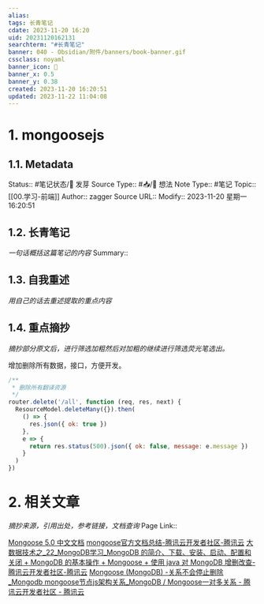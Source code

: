 ```yaml
---
alias: 
tags: 长青笔记
cdate: 2023-11-20 16:20
uid: 20231120162131
searchterm: "#长青笔记"
banner: 040 - Obsidian/附件/banners/book-banner.gif
cssclass: noyaml
banner_icon: 💌
banner_x: 0.5
banner_y: 0.38
created: 2023-11-20 16:20:51
updated: 2023-11-22 11:04:08
---
```


# 1. mongoosejs

## 1.1. Metadata

Status:: #笔记状态/🌱 发芽
Source Type:: #📥/💭 想法 
Note Type:: #笔记
Topic:: [[00.学习-前端]]
Author:: zagger
Source URL::
Modify:: 2023-11-20 星期一 16:20:51

## 1.2. 长青笔记

_一句话概括这篇笔记的内容_
Summary::

## 1.3. 自我重述

_用自己的话去重述提取的重点内容_

## 1.4. 重点摘抄

_摘抄部分原文后，进行筛选加粗然后对加粗的继续进行筛选荧光笔选出。_

增加删除所有数据，接口，方便开发。
```js
/**
 * 删除所有翻译资源
 */
router.delete('/all', function (req, res, next) {
  ResourceModel.deleteMany({}).then(
    () => {
      res.json({ ok: true })
    },
    e => {
      return res.status(500).json({ ok: false, message: e.message })
    }
  )
})

```
# 2. 相关文章

_摘抄来源，引用出处，参考链接，文档查询_
Page Link::

[Mongoose 5.0 中文文档](http://www.mongoosejs.net/docs/api.html#deletemany_deleteMany)
[mongoose官方文档总结-腾讯云开发者社区-腾讯云](https://cloud.tencent.com/developer/article/2143268?from=15425)
[大数据技术之\_22\_MongoDB学习\_MongoDB 的简介、下载、安装、启动、配置和关闭 + MongoDB 的基本操作 + Mongoose + 使用 java 对 MongoDB 增删改查-腾讯云开发者社区-腾讯云](https://cloud.tencent.com/developer/article/1426365?from=15425)
[Mongoose (MongoDB) -关系不会停止删除\_Mongodb mongoose节点js架构关系\_MongoDB / Mongoose一对多关系 - 腾讯云开发者社区 - 腾讯云](https://cloud.tencent.com/developer/information/Mongoose%20(MongoDB)%20-%E5%85%B3%E7%B3%BB%E4%B8%8D%E4%BC%9A%E5%81%9C%E6%AD%A2%E5%88%A0%E9%99%A4)